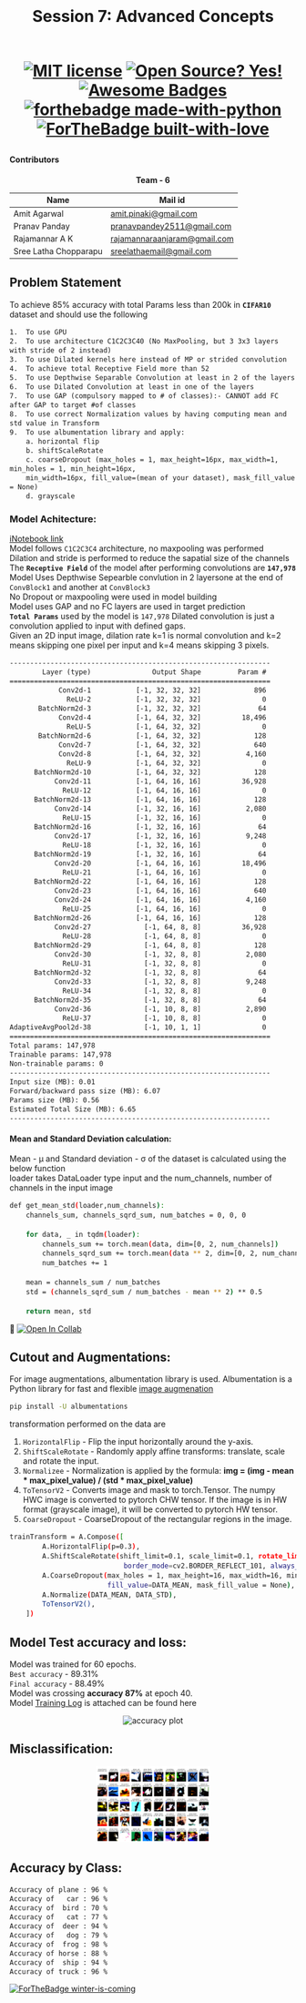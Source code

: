 <br/>
<h1 align="center">Session 7: Advanced Concepts
<br/>
<!-- toc -->
    <br>
    
[![MIT license](https://img.shields.io/badge/License-MIT-blue.svg)](https://lbesson.mit-license.org/)
[![Open Source? Yes!](https://badgen.net/badge/Open%20Source%20%3F/Yes%21/blue?icon=github)](https://github.com/RajamannarAanjaram/badges/)
[![Awesome Badges](https://img.shields.io/badge/badges-awesome-green.svg)](https://github.com/RajamannarAanjaram/badges)
    <br>
[![forthebadge made-with-python](http://ForTheBadge.com/images/badges/made-with-python.svg)](https://www.python.org/)
[![ForTheBadge built-with-love](http://ForTheBadge.com/images/badges/built-with-love.svg)](https://GitHub.com/RajamannarAanjaram/)

#### Contributors

<p align="center"> <b>Team - 6</b> <p>
    
| <centre>Name</centre> | <centre>Mail id</centre> | 
| ------------ | ------------- |
| <centre>Amit Agarwal</centre>         | <centre>amit.pinaki@gmail.com</centre>    |
| <centre>Pranav Panday</centre>         | <centre>pranavpandey2511@gmail.com</centre>    |
| <centre>Rajamannar A K</centre>         | <centre>rajamannaraanjaram@gmail.com</centre>    |
| <centre>Sree Latha Chopparapu</centre>         | <centre>sreelathaemail@gmail.com</centre>    |\\

<!-- toc -->
    
## Problem Statement 
        
To achieve 85% accuracy with total Params less than 200k in **`CIFAR10`** dataset and should use the following
    
```
1.  To use GPU
2.  To use architecture C1C2C3C40 (No MaxPooling, but 3 3x3 layers with stride of 2 instead)
3.  To use Dilated kernels here instead of MP or strided convolution    
4.  To achieve total Receptive Field more than 52
5.  To use Depthwise Separable Convolution at least in 2 of the layers 
6.  To use Dilated Convolution at least in one of the layers 
7.  To use GAP (compulsory mapped to # of classes):- CANNOT add FC after GAP to target #of classes
8.  To use correct Normalization values by having computing mean and std value in Transform
9.  To use albumentation library and apply:
    a. horizontal flip
    b. shiftScaleRotate 
    c. coarseDropout (max_holes = 1, max_height=16px, max_width=1, min_holes = 1, min_height=16px, 
    min_width=16px, fill_value=(mean of your dataset), mask_fill_value = None)
    d. grayscale
```    

### Model Achitecture:

[iNotebook link](./final_assignment7.ipynb)<br>
Model follows `C1C2C3C4` architecture, no maxpooling was performed <br>
Dilation and stride is performed to reduce the sapatial size of the channels <br>
The **`Receptive Field`** of the model after performing convolutions are **`147,978`** <br>
Model Uses Depthwise Sepearble convlution in 2 layersone at the end of `ConvBlock1` and another at `ConvBlock3`<br>
No Dropout or maxpooling were used in model building<br>
Model uses GAP and no FC layers are used in target prediction<br>
**`Total Params`** used by the model is `147,978`
Dilated convolution is just a convolution applied to input with defined gaps.<br>
Given an 2D input image, dilation rate k=1 is normal convolution and k=2 means skipping one pixel per input and k=4 means skipping 3 pixels. 
    <br>
    
    ----------------------------------------------------------------
            Layer (type)               Output Shape         Param #
    ================================================================
                Conv2d-1           [-1, 32, 32, 32]             896
                  ReLU-2           [-1, 32, 32, 32]               0
           BatchNorm2d-3           [-1, 32, 32, 32]              64
                Conv2d-4           [-1, 64, 32, 32]          18,496
                  ReLU-5           [-1, 64, 32, 32]               0
           BatchNorm2d-6           [-1, 64, 32, 32]             128
                Conv2d-7           [-1, 64, 32, 32]             640
                Conv2d-8           [-1, 64, 32, 32]           4,160
                  ReLU-9           [-1, 64, 32, 32]               0
          BatchNorm2d-10           [-1, 64, 32, 32]             128
               Conv2d-11           [-1, 64, 16, 16]          36,928
                 ReLU-12           [-1, 64, 16, 16]               0
          BatchNorm2d-13           [-1, 64, 16, 16]             128
               Conv2d-14           [-1, 32, 16, 16]           2,080
                 ReLU-15           [-1, 32, 16, 16]               0
          BatchNorm2d-16           [-1, 32, 16, 16]              64
               Conv2d-17           [-1, 32, 16, 16]           9,248
                 ReLU-18           [-1, 32, 16, 16]               0
          BatchNorm2d-19           [-1, 32, 16, 16]              64
               Conv2d-20           [-1, 64, 16, 16]          18,496
                 ReLU-21           [-1, 64, 16, 16]               0
          BatchNorm2d-22           [-1, 64, 16, 16]             128
               Conv2d-23           [-1, 64, 16, 16]             640
               Conv2d-24           [-1, 64, 16, 16]           4,160
                 ReLU-25           [-1, 64, 16, 16]               0
          BatchNorm2d-26           [-1, 64, 16, 16]             128
               Conv2d-27             [-1, 64, 8, 8]          36,928
                 ReLU-28             [-1, 64, 8, 8]               0
          BatchNorm2d-29             [-1, 64, 8, 8]             128
               Conv2d-30             [-1, 32, 8, 8]           2,080
                 ReLU-31             [-1, 32, 8, 8]               0
          BatchNorm2d-32             [-1, 32, 8, 8]              64
               Conv2d-33             [-1, 32, 8, 8]           9,248
                 ReLU-34             [-1, 32, 8, 8]               0
          BatchNorm2d-35             [-1, 32, 8, 8]              64
               Conv2d-36             [-1, 10, 8, 8]           2,890
                 ReLU-37             [-1, 10, 8, 8]               0
    AdaptiveAvgPool2d-38             [-1, 10, 1, 1]               0
    ================================================================
    Total params: 147,978
    Trainable params: 147,978
    Non-trainable params: 0
    ----------------------------------------------------------------
    Input size (MB): 0.01
    Forward/backward pass size (MB): 6.07
    Params size (MB): 0.56
    Estimated Total Size (MB): 6.65
    ----------------------------------------------------------------
    
#### Mean and Standard Deviation calculation:

Mean - μ and Standard deviation - σ of the dataset is calculated using the below function<br>
loader takes DataLoader type input and the num_channels, number of channels in the input image<br>
    
```bash
def get_mean_std(loader,num_channels):
    channels_sum, channels_sqrd_sum, num_batches = 0, 0, 0

    for data, _ in tqdm(loader):
        channels_sum += torch.mean(data, dim=[0, 2, num_channels])
        channels_sqrd_sum += torch.mean(data ** 2, dim=[0, 2, num_channels])
        num_batches += 1

    mean = channels_sum / num_batches
    std = (channels_sqrd_sum / num_batches - mean ** 2) ** 0.5

    return mean, std
```
📖 
[![Open In Collab](https://colab.research.google.com/assets/colab-badge.svg)](https://colab.research.google.com/drive/1hSEYabJtPm1OYK4N-v-OZ8Yn9bA_1cx9?authuser=2#scrollTo=ThrAy24XaSd9)


## Cutout and Augmentations:

For image augmentations, albumentation library is used. Albumentation is a Python library for fast and flexible [image augmenation](https://en.wikipedia.org/wiki/Data_augmentation)<br>
    
```bash
pip install -U albumentations
```
transformation performed on the data are
1. `HorizontalFlip` - Flip the input horizontally around the y-axis.
2. `ShiftScaleRotate` - Randomly apply affine transforms: translate, scale and rotate the input.
3. `Normalizee` - Normalization is applied by the formula: **img = (img - mean * max_pixel_value) / (std * max_pixel_value)**
4. `ToTensorV2` - Converts image and mask to torch.Tensor. The numpy HWC image is converted to pytorch CHW tensor. If the image is in HW format (grayscale image), it will be converted to pytorch HW tensor.
5. `CoarseDropout` - CoarseDropout of the rectangular regions in the image.
```bash
trainTransform = A.Compose([
        A.HorizontalFlip(p=0.3),
        A.ShiftScaleRotate(shift_limit=0.1, scale_limit=0.1, rotate_limit=30, interpolation=cv2.INTER_LINEAR, 
                            border_mode=cv2.BORDER_REFLECT_101, always_apply=False, p=0.5),
        A.CoarseDropout(max_holes = 1, max_height=16, max_width=16, min_holes = 1, min_height=16, min_width=16,
                        fill_value=DATA_MEAN, mask_fill_value = None),
        A.Normalize(DATA_MEAN, DATA_STD),
        ToTensorV2(),
    ])
```
## Model Test accuracy and loss:

Model was trained for 60 epochs.<br>
`Best accuracy` - 89.31%<br>
`Final accuracy` - 88.49%<br>
Model was crossing **accuracy 87%** at epoch 40.<br>
Model [Training Log](./traininglog.md) is attached can be found here<br>

<p align="center">
  <img src="./images/loss.png" width="200" title="accuracy plot">
</p>
    
## Misclassification:

<p align="center">
  <img src="./images/misclassification.png" width="200" title="misclassification">
</p>
    
## Accuracy by Class:

```
Accuracy of plane : 96 %
Accuracy of   car : 96 %
Accuracy of  bird : 70 %
Accuracy of   cat : 77 %
Accuracy of  deer : 94 %
Accuracy of   dog : 79 %
Accuracy of  frog : 98 %
Accuracy of horse : 88 %
Accuracy of  ship : 94 %
Accuracy of truck : 96 %
```

[![ForTheBadge winter-is-coming](http://ForTheBadge.com/images/badges/winter-is-coming.svg)](http://ForTheBadge.com)
    